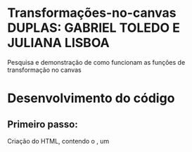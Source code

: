 # Transformações-no-canvas DUPLAS: GABRIEL TOLEDO E JULIANA LISBOA

Pesquisa e demonstração de como funcionam as funções de transformação no canvas

<h1>Desenvolvimento do código</h1>

<h2>Primeiro passo:</h2>
Criação do HTML, contendo o <head>, um <title>, o <style> e o <body>. 
Dentro do style tem a mudança de cor de fundo, definimos a margin (espaçamento externo) e no Body chamamos o id do canvas denominado por "gameCanvas".
No script contém o link do código em Javascript.
<br>
  
<img src="img/doctype.png">

</br>

<h2>Segundo passo:</h2>

Agora no código script, começamos definindo as variáveis. Dentre elas estão a bola, a raquete, os tijolos, os pontos e a vida do jogador.
Como mostra a imagem abaixo:
<img src="img/variaveis.png">

<h2>Terceiro passo:</h2>
Definir os eventos de controle no teclado, ou seja, definir que ao clicar por exemplo a seta para cima ele aumenta o tamanho da bola.
- seta para direita:  +10px
- seta para esquerda: -10px
- seta para cima: +0.1(aumenta a escala da bola)
- seta para baixo: -0.1 (diminui)
<img src="img/setas.png">

<h2>Quarto passo:</h2>
Funções para desenhar a bola e a raquete. Na bola foi usado as funções translate, rotate, scale e Clipping Path. Além de nos dois desenhos tem a mudança de cor e tamanho.
<img src="img/bolaraquete.png">

<h2>Quinto passo:</h2>
Para definir a colisão, queremos criar uma função de detecção de colisão que percorrerá todos os tijolos e comparará a posição de cada tijolo com as coordenadas da bola à medida que cada quadro é desenhado. Para melhor legibilidade do código definiremos a bvariável para armazenar o objeto tijolo em cada loop de detecção de colisão:
<img src="img/colisao.png">
Se o centro da bola estiver dentro das coordenadas de um dos nossos tijolos, mudaremos a direção da bola. 
<img src="img/tijolo.png">
Agora precisamos envolver a status propriedade brick na collisionDetection()função: se o brick estiver ativo (seu status é 1) verificaremos se a colisão acontece; se ocorrer uma colisão, definiremos o status do tijolo fornecido 0para que ele não seja pintado na tela. 
Mensagem vencedor: A document.location.reload()função recarrega a página e inicia o jogo novamente assim que o botão de alerta é clicado.

<h2>Sexto passo:</h2>
Contando a pontuação: Desenha-se um texto. A definição da fonte é exatamente igual à do CSS – você pode definir o tamanho e o tipo da fonte no font()método. Em seguida, use fillStyle()para definir a cor da fonte e fillText()definir o texto real que será colocado na tela e onde será colocado. 

Para atribuir uma pontuação cada vez que um tijolo é atingido, adicione uma linha à collisionDetection()função para aumentar o valor da variável pontuação cada vez que uma colisão for detectada. Chamar drawScore()a partir da draw()função mantém a pontuação atualizada a cada novo quadro.

Dando vidas:Desenhar o contador de vidas é quase igual a desenhar o contador de pontuação.
<img src="img/vidaepontos.png">

Em vez de encerrar o jogo imediatamente, diminuiremos o número de vidas até que elas não estejam mais disponíveis. Também podemos redefinir as posições da bola e da raquete quando o jogador começar sua próxima vida.Com isso, podemos adicionar uma lógica um pouco mais complexa, conforme mostrado abaixo:
<img src="img/updates.png">
<br>
Agora, quando a bola atinge a borda inferior da tela, subtraímos uma vida da livesvariável. Se não houver mais vidas, o jogo está perdido; se ainda restarem algumas vidas, a posição da bola e da raquete são redefinidas, junto com o movimento da bola.

<h2> Finalizando: </h2>
<img src="img/atualiza.png">
Para finalizar, fazemos a atualização de bola, para onde ela deve voltar, chamamos as funções para serem executadas e usamos o  updateGameArea(); para dar inicio ao jogo.


Utilizando esses conceitos, fizemos um jogo de "ping pong" inspirado em um jogo conhecido pelo nome "breakout", sendo o objetivo do jogo usar a raquete para rebater a bolinha e a bolinha quebrar os tijolos, caso a bolinha passe para baixo da raquete o jogador perde 1 vida, tendo um total de 2 vidas.


<h2> DIAGRAMA DCE CLASSE:</h2>
<img src="img/diagrama.jpeg">
